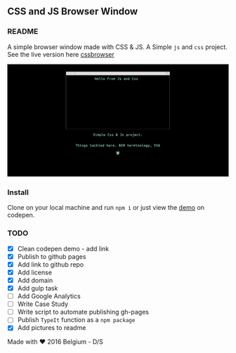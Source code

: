 ## CSS and JS Browser Window

### README

A simple browser window made with CSS &amp; JS. A Simple `js` and `css` project. See the live version here [cssbrowser](http://cssbrowser.site)

![browserWindow screenshot](src/img/browserWindow.png)

### Install
 Clone on your local machine and run `npm i` or just view the [demo](https://codepen.io/intercoder/pen/84fe8fb5d06335fc1ed0d084474e9aa0) on codepen.

### TODO
- [x] Clean codepen demo - add link
- [x] Publish to github pages
- [x] Add link to github repo
- [x] Add license
- [x] Add domain
- [x] Add gulp task
- [ ] Add Google Analytics
- [ ] Write Case Study
- [ ] Write script to automate publishing gh-pages
- [ ] Publish `TypeIt` function as a `npm package`
- [x] Add pictures to readme

Made with ❤ 2016 Belgium - D/S

